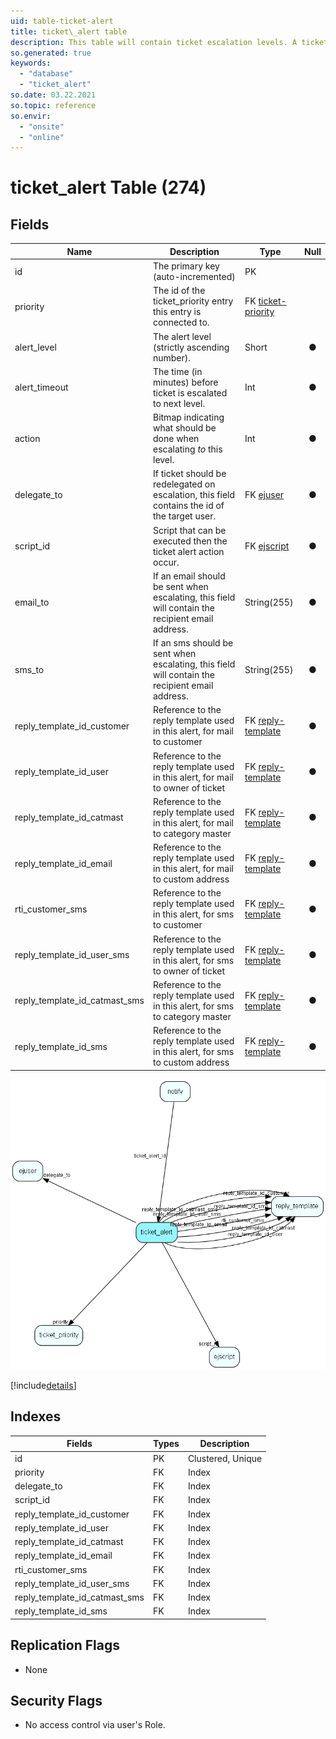 ```yaml
---
uid: table-ticket-alert
title: ticket\_alert table
description: This table will contain ticket escalation levels. A ticket will be escalated along a &amp;apos;chain&amp;apos; of these levels.
so.generated: true
keywords:
  - "database"
  - "ticket_alert"
so.date: 03.22.2021
so.topic: reference
so.envir:
  - "onsite"
  - "online"
---
```


# ticket\_alert Table (274)

## Fields

| Name | Description | Type | Null |
|------|-------------|------|:----:|
|id|The primary key (auto-incremented)|PK| |
|priority|The id of the ticket_priority entry this entry is connected to.|FK [ticket-priority](ticket-priority.md)| |
|alert\_level|The alert level (strictly ascending number).|Short|&#x25CF;|
|alert\_timeout|The time (in minutes) before ticket is escalated to next level.|Int|&#x25CF;|
|action|Bitmap indicating what should be done when escalating *to* this level.|Int|&#x25CF;|
|delegate\_to|If ticket should be redelegated on escalation, this field contains the id of the target user.|FK [ejuser](ejuser.md)|&#x25CF;|
|script\_id|Script that can be executed then the ticket alert action occur.|FK [ejscript](ejscript.md)|&#x25CF;|
|email\_to|If an email should be sent when escalating, this field will contain the recipient email address.|String(255)|&#x25CF;|
|sms\_to|If an sms should be sent when escalating, this field will contain the recipient email address.|String(255)|&#x25CF;|
|reply\_template\_id\_customer|Reference to the reply template used in this alert, for mail to customer|FK [reply-template](reply-template.md)|&#x25CF;|
|reply\_template\_id\_user|Reference to the reply template used in this alert, for mail to owner of ticket|FK [reply-template](reply-template.md)|&#x25CF;|
|reply\_template\_id\_catmast|Reference to the reply template used in this alert, for mail to category master|FK [reply-template](reply-template.md)|&#x25CF;|
|reply\_template\_id\_email|Reference to the reply template used in this alert, for mail to custom address|FK [reply-template](reply-template.md)|&#x25CF;|
|rti\_customer\_sms|Reference to the reply template used in this alert, for sms to customer|FK [reply-template](reply-template.md)|&#x25CF;|
|reply\_template\_id\_user\_sms|Reference to the reply template used in this alert, for sms to owner of ticket|FK [reply-template](reply-template.md)|&#x25CF;|
|reply\_template\_id\_catmast\_sms|Reference to the reply template used in this alert, for sms to category master|FK [reply-template](reply-template.md)|&#x25CF;|
|reply\_template\_id\_sms|Reference to the reply template used in this alert, for sms to custom address|FK [reply-template](reply-template.md)|&#x25CF;|


![ticket_alert table relationship diagram](./media/ticket_alert.png)

[!include[details](./includes/ticket-alert.md)]

## Indexes

| Fields | Types | Description |
|--------|-------|-------------|
|id |PK |Clustered, Unique |
|priority |FK |Index |
|delegate\_to |FK |Index |
|script\_id |FK |Index |
|reply\_template\_id\_customer |FK |Index |
|reply\_template\_id\_user |FK |Index |
|reply\_template\_id\_catmast |FK |Index |
|reply\_template\_id\_email |FK |Index |
|rti\_customer\_sms |FK |Index |
|reply\_template\_id\_user\_sms |FK |Index |
|reply\_template\_id\_catmast\_sms |FK |Index |
|reply\_template\_id\_sms |FK |Index |

## Replication Flags

* None

## Security Flags

* No access control via user's Role.

